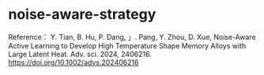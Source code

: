 # noise-aware-strategy
Reference： Y. Tian, B. Hu, P. Dang, 」. Pang, Y. Zhou, D. Xue, Noise-Aware Active Learning to Develop High
Temperature Shape Memory Alloys with Large Latent Heat. Adv. sci. 2024, 2406216. https://doi.org/10.1002/advs.202406216
